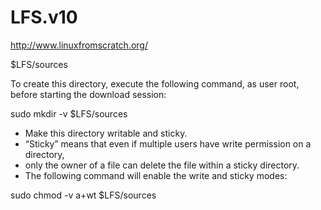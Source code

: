 # LFS.v10
http://www.linuxfromscratch.org/

$LFS/sources

To create this directory, execute the following command, as user root, before starting the download session:

sudo mkdir -v $LFS/sources

- Make this directory writable and sticky. 
- “Sticky” means that even if multiple users have write permission on a directory, 
- only the owner of a file can delete the file within a sticky directory. 
- The following command will enable the write and sticky modes:

sudo chmod -v a+wt $LFS/sources

